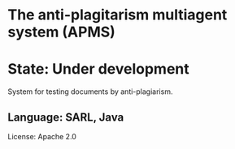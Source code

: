 # The anti-plagitarism multiagent system (APMS)
# State: Under development

System for testing documents by anti-plagiarism.  

## Language: SARL, Java

License: Apache 2.0
